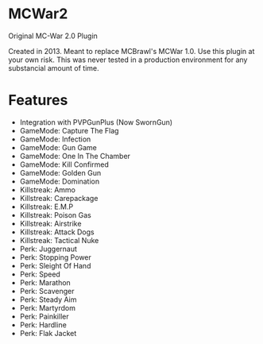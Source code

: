 # MCWar2
Original MC-War 2.0 Plugin

Created in 2013. Meant to replace MCBrawl's MCWar 1.0. 
Use this plugin at your own risk. This was never tested in a production environment for any substancial amount of time.

# Features
- Integration with PVPGunPlus (Now SwornGun)
- GameMode: Capture The Flag
- GameMode: Infection
- GameMode: Gun Game
- GameMode: One In The Chamber
- GameMode: Kill Confirmed
- GameMode: Golden Gun
- GameMode: Domination
- Killstreak: Ammo
- Killstreak: Carepackage
- Killstreak: E.M.P
- Killstreak: Poison Gas
- Killstreak: Airstrike
- Killstreak: Attack Dogs
- Killstreak: Tactical Nuke
- Perk: Juggernaut
- Perk: Stopping Power
- Perk: Sleight Of Hand
- Perk: Speed
- Perk: Marathon
- Perk: Scavenger
- Perk: Steady Aim
- Perk: Martyrdom
- Perk: Painkiller
- Perk: Hardline
- Perk: Flak Jacket
